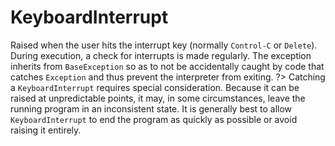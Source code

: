 # KeyboardInterrupt
Raised when the user hits the interrupt key (normally `Control-C` or `Delete`). During execution, a check for interrupts is made regularly. The exception inherits from `BaseException` so as to not be accidentally caught by code that catches `Exception` and thus prevent the interpreter from exiting.
?> Catching a `KeyboardInterrupt` requires special consideration. Because it can be raised at unpredictable points, it may, in some circumstances, leave the running program in an inconsistent state. It is generally best to allow `KeyboardInterrupt` to end the program as quickly as possible or avoid raising it entirely.